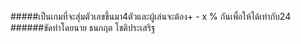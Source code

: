 #####เป็นเกมที่จะสุ่มตัวเลขขึ้นมา4ตัวและผู้เล่นจะต้อง+ - x % กันเพื่อให้ได้เท่ากับ24
######ขัดทำโดยนาย ธนกฤต โชติประเสริฐ
